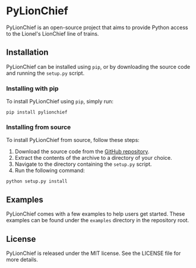 # PyLionChief

PyLionChief is an open-source project that aims to provide Python access to the Lionel's LionChief line of trains.

## Installation

PyLionChief can be installed using `pip`, or by downloading the source code and running the `setup.py` script.

### Installing with pip

To install PyLionChief using `pip`, simply run:

```
pip install pylionchief
```

### Installing from source

To install PyLionChief from source, follow these steps:

1. Download the source code from the [GitHub repository](https://github.com/thetestgame/pyLionChief).
2. Extract the contents of the archive to a directory of your choice.
3. Navigate to the directory containing the `setup.py` script.
4. Run the following command:

```
python setup.py install
```

## Examples

PyLionChief comes with a few examples to help users get started. These examples can be found under the `examples` directory in the repository root.

## License
PyLionChief is released under the MIT license. See the LICENSE file for more details.
